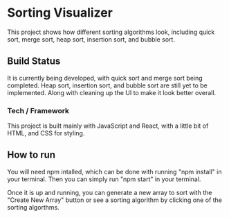 # Sorting Visualizer
This project shows how different sorting algorithms look, including quick sort, merge sort, heap sort, insertion sort, and bubble sort. 

## Build Status
It is currently being developed, with quick sort and merge sort being completed. Heap sort, insertion sort, and bubble sort are still yet to be implemented. Along with cleaning up the UI to make it look better overall. 

### Tech / Framework
This project is built mainly with JavaScript and React, with a little bit of HTML, and CSS for styling.

## How to run
You will need npm intalled, which can be done with running "npm install" in your terminal. Then you can simply run "npm start" in your terminal. 

Once it is up and running, you can generate a new array to sort with the "Create New Array" button or see a sorting algorithm by clicking one of the sorting algorthms. 